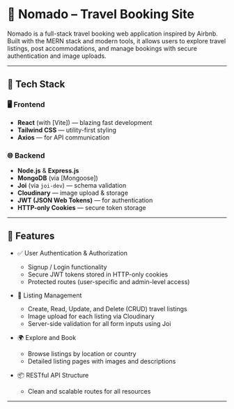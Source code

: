 # 🧭 Nomado – Travel Booking Site

Nomado is a full-stack travel booking web application inspired by Airbnb. Built with the MERN stack and modern tools, it allows users to explore travel listings, post accommodations, and manage bookings with secure authentication and image uploads.

---

## 🚀 Tech Stack

### 🖥️ Frontend
- **React** (with [Vite]) — blazing fast development
- **Tailwind CSS** — utility-first styling
- **Axios** — for API communication

### 🌐 Backend
- **Node.js** & **Express.js**
- **MongoDB** (via [Mongoose])
- **Joi** (via `joi-dev`) — schema validation
- **Cloudinary** — image upload & storage
- **JWT (JSON Web Tokens)** — for authentication
- **HTTP-only Cookies** — secure token storage

---

## 🔐 Features

- ✅ User Authentication & Authorization
  - Signup / Login functionality
  - Secure JWT tokens stored in HTTP-only cookies
  - Protected routes (user-specific and admin-level access)

- 🏡 Listing Management
  - Create, Read, Update, and Delete (CRUD) travel listings
  - Image upload for each listing via Cloudinary
  - Server-side validation for all form inputs using Joi

- 🌍 Explore and Book
  - Browse listings by location or country
  - Detailed listing pages with images and descriptions

- 📦 RESTful API Structure
  - Clean and scalable routes for all resources

---

